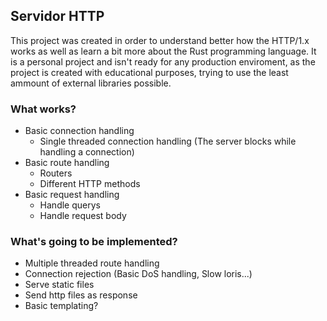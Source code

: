 ## Servidor HTTP

This project was created in order to understand better how the HTTP/1.x works as well as learn a bit more about the Rust programming language. It is a personal project and isn't ready for any production enviroment, as the project is created with educational purposes, trying to use the least ammount of external libraries possible.

### What works?

- Basic connection handling
    * Single threaded connection handling (The server blocks while handling a connection)
- Basic route handling
    * Routers
    * Different HTTP methods
- Basic request handling
    * Handle querys
    * Handle request body

### What's going to be implemented?

- Multiple threaded route handling
- Connection rejection (Basic DoS handling, Slow loris...)
- Serve static files
- Send http files as response
- Basic templating?